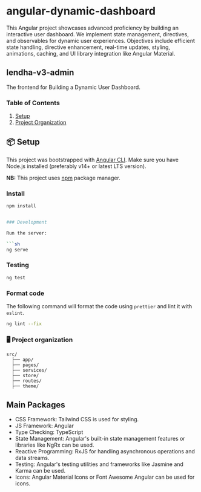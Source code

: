 # angular-dynamic-dashboard
This Angular project showcases advanced proficiency by building an interactive user dashboard. We implement state management, directives, and observables for dynamic user experiences. Objectives include efficient state handling, directive enhancement, real-time updates, styling, animations, caching, and UI library integration like Angular Material.
## lendha-v3-admin

The frontend for Building a Dynamic User
Dashboard.

### Table of Contents

1. [Setup](#setup)
1. [Project Organization](#project-organization)

## 📦 Setup
This project was bootstrapped with [Angular CLI](https://angular.io/cli).
Make sure you have Node.js installed (preferably v14+ or latest LTS version).

**NB:** This project uses [npm](https://www.npmjs.com/get-npm) package manager.

### Install
```sh
npm install


### Development

Run the server:

```sh
ng serve
```

### Testing
```sh
ng test

```

### Format code
The following command will format the code using `prettier`  and lint it with `eslint`.
```sh
ng lint --fix

```

### 🖥️ Project organization

```
src/
  ├── app/
  ├── pages/
  ├── services/
  ├── store/
  ├── routes/
  ├── theme/
```

## Main Packages
- CSS Framework: Tailwind CSS is used for styling.
- JS Framework: Angular
- Type Checking: TypeScript
- State Management: Angular's built-in state management features or libraries like NgRx can be used.
- Reactive Programming: RxJS for handling asynchronous operations and data streams.
- Testing: Angular's testing utilities and frameworks like Jasmine and Karma can be used.
- Icons: Angular Material Icons or Font Awesome Angular can be used for icons.




